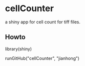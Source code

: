 # cellCounter

a shiny app for cell count for tiff files.

## Howto

library(shiny)

runGitHub("cellCounter", "jianhong")